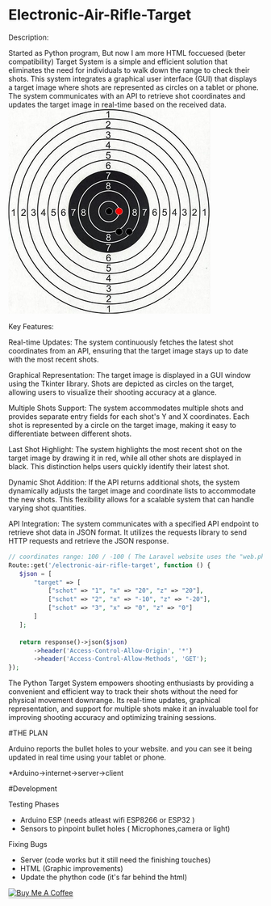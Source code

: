 # Electronic-Air-Rifle-Target


Description:

Started as Python program, But now I am more HTML foccuesed (beter compatibility) Target System is a simple and efficient solution that eliminates the need for individuals to walk down the range to check their shots. 
This system integrates a graphical user interface (GUI) that displays a target image where shots are represented as circles on a tablet or phone.
The system communicates with an API to retrieve shot coordinates and updates the target image in real-time based on the received data.
![Target.jpg](https://raw.githubusercontent.com/Eyonic/Electronic-Air-Rifle-Target/main/Doc/exsample-v1.jpg)


Key Features:

Real-time Updates: The system continuously fetches the latest shot coordinates from an API, ensuring that the target image stays up to date with the most recent shots.


Graphical Representation: The target image is displayed in a GUI window using the Tkinter library. Shots are depicted as circles on the target, allowing users to visualize their shooting accuracy at a glance.

Multiple Shots Support: The system accommodates multiple shots and provides separate entry fields for each shot's Y and X coordinates. Each shot is represented by a circle on the target image, making it easy to differentiate between different shots.

Last Shot Highlight: The system highlights the most recent shot on the target image by drawing it in red, while all other shots are displayed in black. This distinction helps users quickly identify their latest shot.

Dynamic Shot Addition: If the API returns additional shots, the system dynamically adjusts the target image and coordinate lists to accommodate the new shots. This flexibility allows for a scalable system that can handle varying shot quantities.

API Integration: The system communicates with a specified API endpoint to retrieve shot data in JSON format. It utilizes the requests library to send HTTP requests and retrieve the JSON response.

 ```php
// coordinates range: 100 / -100 ( The Laravel website uses the "web.php" file to handle routes, but the content is in plain JSON format, allowing for flexible modification of the delivery method.)
Route::get('/electronic-air-rifle-target', function () {
    $json = [
        "target" => [
            ["schot" => "1", "x" => "20", "z" => "20"],
            ["schot" => "2", "x" => "-10", "z" => "-20"],
            ["schot" => "3", "x" => "0", "z" => "0"]
        ]
    ];

    return response()->json($json)
        ->header('Access-Control-Allow-Origin', '*')
        ->header('Access-Control-Allow-Methods', 'GET');
});
``` 
The Python Target System empowers shooting enthusiasts by providing a convenient and efficient way to track their shots without the need for physical movement downrange. Its real-time updates, graphical representation, and support for multiple shots make it an invaluable tool for improving shooting accuracy and optimizing training sessions.


#THE PLAN

Arduino reports the bullet holes to your website. and you can see it being updated in real time using your tablet or phone.

*Arduino->internet->server->client

#Development

Testing Phases
* Arduino ESP (needs atleast wifi ESP8266 or ESP32 )
* Sensors to pinpoint bullet holes ( Microphones,camera or light)

Fixing Bugs
* Server (code works but it still need the finishing touches)
* HTML (Graphic improvements)
* Update the phython code (it's far behind the html)


<a href="https://www.buymeacoffee.com/Eyonic" target="_blank"><img src="https://www.buymeacoffee.com/assets/img/custom_images/orange_img.png" alt="Buy Me A Coffee" style="height: 41px !important;width: 174px !important;box-shadow: 0px 3px 2px 0px rgba(190, 190, 190, 0.5) !important;-webkit-box-shadow: 0px 3px 2px 0px rgba(190, 190, 190, 0.5) !important;" ></a>
